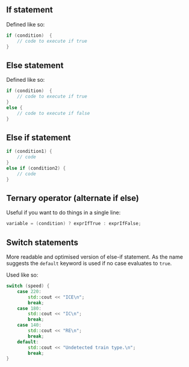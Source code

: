 

## If statement
Defined like so:
```cpp
if (condition)	{
	// code to execute if true
}
```

## Else statement
Defined like so:
```cpp
if (condition)	{
	// code to execute if true
}
else {
	// code to execute if false
}
```

## Else if statement
```cpp
if (condition1) {
	// code
}
else if (condition2) {
	// code
}
```

## Ternary operator (alternate if else)
Useful if you want to do things in a single line:
```cpp
variable = (condition) ? exprIfTrue : exprIfFalse;
```

## Switch statements
More readable and optimised version of else-if statement. As the name suggests the `default` keyword is used if no case evaluates to `true`.

Used like so:
```cpp
switch (speed) {
	case 220:
		std::cout << "ICE\n";
		break;
	case 180:
		std::cout << "IC\n";
		break;
	case 140:
		std::cout << "RE\n";
		break;
	default:
		std::cout << "Undetected train type.\n";
		break;
}
```
